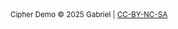 <div style="text-align: center !important">
  <small>
    Cipher Demo © 2025 Gabriel | 
    <a href="https://creativecommons.org/licenses/by-nc-sa/4.0/" target="_blank" rel="noopener noreferrer">CC-BY-NC-SA</a>
  </small>
  <br><br>
</div>